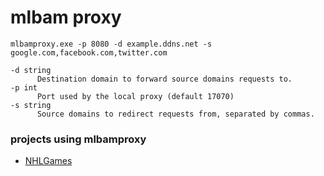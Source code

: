 # mlbam proxy

`mlbamproxy.exe -p 8080 -d example.ddns.net -s google.com,facebook.com,twitter.com`

```
-d string
      Destination domain to forward source domains requests to.
-p int
      Port used by the local proxy (default 17070)
-s string
      Source domains to redirect requests from, separated by commas.
 ```

### projects using mlbamproxy
- [NHLGames](https://github.com/NHLGames/NHLGames)
